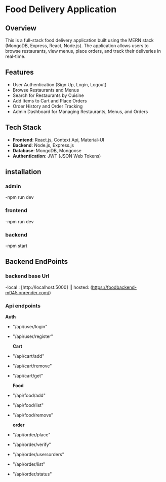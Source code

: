# Food Delivery Application

## Overview

This is a full-stack food delivery application built using the MERN stack (MongoDB, Express, React, Node.js). The application allows users to browse restaurants, view menus, place orders, and track their deliveries in real-time.

## Features

- User Authentication (Sign Up, Login, Logout)
- Browse Restaurants and Menus
- Search for Restaurants by Cuisine
- Add Items to Cart and Place Orders
- Order History and Order Tracking
- Admin Dashboard for Managing Restaurants, Menus, and Orders

## Tech Stack

- **Frontend**: React.js, Context Api, Material-UI
- **Backend**: Node.js, Express.js
- **Database**: MongoDB, Mongoose
- **Authentication**: JWT (JSON Web Tokens)
 ## installation
 ### admin
 -npm run dev 

  ### frontend
 -npm run dev 

  ### backend
 -npm start

 ## Backend EndPoints

 ### backend base Url
 -local : [http://localhost:5000] || hosted: (https://foodbackend-m045.onrender.com/)

 ### Api endpoints
  **Auth**
 - "/api/user/login"
 - "/api/user/register"
   
    **Cart**
 - "/api/cart/add"
 - "/api/cart/remove"
 - "/api/cart/get"

    **Food**
 - "/api/food/add"
 - "/api/food/list"
 - "/api/food/remove"

    **order**
 - "/api/order/place"
 - "/api/order/verify"
 - "/api/order/usersorders"
 - "/api/order/list"
 - "/api/order/status"
 

